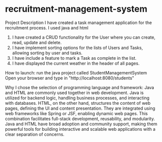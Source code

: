 # recruitment-management-system
Project Description
I have created a task management application for the recruitment process. 
I used java and html
1. I have created a CRUD functionality for the User where you can create, read, update and delete.
2. I have implement sorting options for the lists of Users and Tasks,
allowing sorting by user and tasks.
3. I have include a feature to mark a Task as complete in the list.
5. I have displayed the current weather in the header of all pages.

How to launch:
run the java project called StudentManagementSystem 
Open your browser and type in "http://localhost:8080/students"

Why I chose the selection of programming language and framework:
Java and HTML are commonly used together in web development. Java is utilized for backend logic, handling business processes, and interacting with databases. HTML, on the other hand, structures the content of web pages, defining the UI and content presentation. They are integrated using web frameworks like Spring or JSF, enabling dynamic web pages. This combination facilitates full-stack development, reusability, and modularity. Java and HTML have broad adoption and community support, making them powerful tools for building interactive and scalable web applications with a clear separation of concerns.
